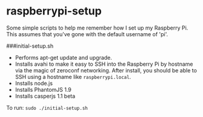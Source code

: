 raspberrypi-setup
=================

Some simple scripts to help me remember how I set up my Raspberry Pi.
This assumes that you've gone with the default username of 'pi'.

###initial-setup.sh
* Performs apt-get update and upgrade.
* Installs avahi to make it easy to SSH into the Raspberry Pi by hostname via the magic of zeroconf networking. After
install, you should be able to SSH using a hostname like `raspberrypi.local`.
* Installs node.js
* Installs PhantomJS 1.9
* Installs casperjs 1.1 beta

To run: `sudo ./initial-setup.sh`
